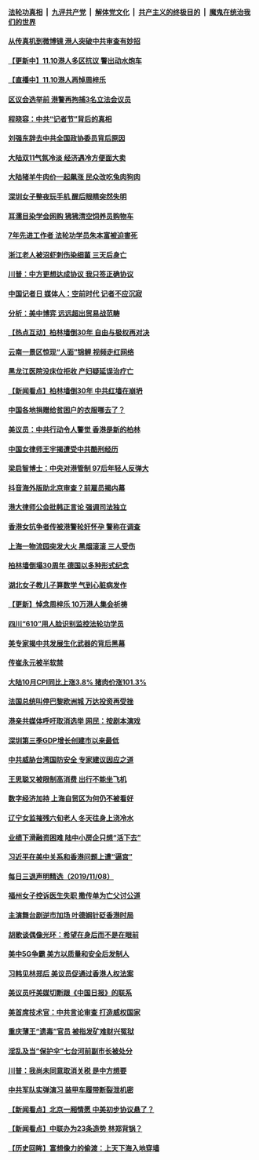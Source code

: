 ####  [法轮功真相](../../../../basic/blob/master/README.md?t=11102252) &nbsp;|&nbsp; [九评共产党](../../../../9ping.md/blob/master/README.md?t=11102252) &nbsp;|&nbsp; [解体党文化](../../../../jtdwh.md/blob/master/README.md?t=11102252)  &nbsp;|&nbsp; [共产主义的终极目的](../../../../gczydzjmd.md/blob/master/README.md?t=11102252) &nbsp;|&nbsp; [魔鬼在统治我们的世界](../../../../mgztzwmdsj.md/blob/master/README.md?t=11102252) 

#### [从传真机到微博镜 港人突破中共审查有妙招](../pages/nsc413/n11638668.md?t=11102252) 


#### [【更新中】11.10港人多区抗议 警出动水炮车](../pages/nsc413/n11645292.md?t=11102252) 

#### [【直播中】11.10港人再悼周梓乐](../pages/nsc413/n11641005.md?t=11102252) 

#### [区议会选举前 港警再拘捕3名立法会议员](../pages/nsc413/n11645465.md?t=11102252) 

#### [程晓容：中共“记者节”背后的真相](../pages/nsc413/n11645296.md?t=11102252) 

#### [刘强东辞去中共全国政协委员背后原因](../pages/nsc413/n11645349.md?t=11102252) 

#### [大陆双11气氛冷淡 经济遇冷方便面大卖](../pages/nsc413/n11645125.md?t=11102252) 

#### [大陆猪羊牛肉价一起飙涨 民众改吃兔肉狗肉](../pages/nsc413/n11645148.md?t=11102252) 

#### [深圳女子整夜玩手机 醒后眼睛突然失明](../pages/nsc413/n11645200.md?t=11102252) 

#### [耳濡目染学会网购 狒狒清空饲养员购物车](../pages/nsc413/n11645164.md?t=11102252) 

#### [7年先进工作者 法轮功学员朱本富被迫害死](../pages/nsc413/n11645045.md?t=11102252) 

#### [浙江老人被沼虾刺伤染细菌 三天后身亡](../pages/nsc413/n11645114.md?t=11102252) 

#### [川普：中方更想达成协议 我只签正确协议](../pages/nsc413/n11645016.md?t=11102252) 

#### [中国记者日 媒体人：空前时代 记者不应沉寂](../pages/nsc413/n11644847.md?t=11102252) 

#### [分析：美中博弈 远远超出贸易战范畴](../pages/nsc413/n11644759.md?t=11102252) 

#### [【热点互动】柏林墙倒30年 自由与极权再对决](../pages/nsc413/n11644821.md?t=11102252) 

#### [云南一景区惊现“人面”锦鲤 视频走红网络](../pages/nsc413/n11644833.md?t=11102252) 

#### [黑龙江医院没床位拒收 产妇疑延误治疗亡](../pages/nsc413/n11644702.md?t=11102252) 

#### [【新闻看点】柏林墙倒30年 中共红墙在崩坍](../pages/nsc413/n11644550.md?t=11102252) 

#### [中国各地捐赠给贫困户的衣服哪去了？](../pages/nsc413/n11644576.md?t=11102252) 

#### [美议员：中共行动令人警觉 香港是新的柏林](../pages/nsc413/n11644528.md?t=11102252) 

#### [中国女律师王宇揭遭受中共酷刑经历](../pages/nsc413/n11639907.md?t=11102252) 

#### [梁启智博士：中央对港管制 97后年轻人反弹大](../pages/nsc413/n11644431.md?t=11102252) 

#### [抖音海外版助北京审查？前雇员揭内幕](../pages/nsc413/n11637361.md?t=11102252) 

#### [港大律师公会批韩正言论 强调司法独立](../pages/nsc413/n11644406.md?t=11102252) 

#### [香港女抗争者传被港警轮奸怀孕 警称在调查](../pages/nsc413/n11644424.md?t=11102252) 

#### [上海一物流园突发大火 黑烟滚滚 三人受伤](../pages/nsc413/n11644390.md?t=11102252) 

#### [柏林墙倒塌30周年 德国以多种形式纪念](../pages/nsc413/n11644268.md?t=11102252) 


#### [湖北女子教儿子算数学 气到心脏病发作](../pages/nsc413/n11643423.md?t=11102252) 

#### [【更新】悼念周梓乐 10万港人集会祈祷](../pages/nsc413/n11643723.md?t=11102252) 

#### [四川“610”用人脸识别监控法轮功学员](../pages/nsc413/n11642391.md?t=11102252) 

#### [美专家揭中共发展生化武器的背后黑幕](../pages/nsc413/n11607777.md?t=11102252) 

#### [传崔永元被半软禁](../pages/nsc413/n11643920.md?t=11102252) 

#### [大陆10月CPI同比上涨3.8% 猪肉价涨101.3%](../pages/nsc413/n11643775.md?t=11102252) 

#### [法国总统叫停巴黎欧洲城 万达投资再受挫](../pages/nsc413/n11643746.md?t=11102252) 

#### [港亲共媒体呼吁取消选举 网民：按剧本演戏](../pages/nsc413/n11643756.md?t=11102252) 

#### [深圳第三季GDP增长创建市以来最低](../pages/nsc413/n11643380.md?t=11102252) 

#### [中共威胁台湾国防安全 专家建议因应之道](../pages/nsc413/n11630249.md?t=11102252) 

#### [王思聪又被限制高消费 出行不能坐飞机](../pages/nsc413/n11643408.md?t=11102252) 

#### [数字经济加持 上海自贸区为何仍不被看好](../pages/nsc413/n11635270.md?t=11102252) 

#### [辽宁女监摧残六旬老人 冬天往身上浇冷水](../pages/nsc413/n11641975.md?t=11102252) 

#### [业绩下滑融资困难 陆中小房企只想“活下去”](../pages/nsc413/n11643267.md?t=11102252) 

#### [习近平在美中关系和香港问题上遭“逼宫”](../pages/nsc413/n11643270.md?t=11102252) 

#### [每日三退声明精选（2019/11/08）](../pages/nsc413/n11643329.md?t=11102252) 

#### [福州女子控诉医生失职 撒传单为亡父讨公道](../pages/nsc413/n11643229.md?t=11102252) 

#### [主演舞台剧逆市加场 叶德娴针砭香港时局](../pages/nsc413/n11642401.md?t=11102252) 

#### [胡歌谈偶像光环：希望在身后而不是在眼前](../pages/nsc413/n11642845.md?t=11102252) 

#### [美中5G争霸 美方以质量和安全后发制人](../pages/nsc413/n11642934.md?t=11102252) 

#### [习韩见林郑后 美议员促通过香港人权法案](../pages/nsc413/n11642726.md?t=11102252) 

#### [美议员吁美媒切断跟《中国日报》的联系](../pages/nsc413/n11642794.md?t=11102252) 

#### [美首席技术官：中共言论审查 打造威权国家](../pages/nsc413/n11643067.md?t=11102252) 

#### [重庆薄王“遗毒”官员 被指发矿难财兴冤狱](../pages/nsc413/n11642972.md?t=11102252) 

#### [淫乱及当“保护伞”七台河前副市长被处分](../pages/nsc413/n11643058.md?t=11102252) 

#### [川普：我尚未同意取消关税 是中方想要](../pages/nsc413/n11642452.md?t=11102252) 

#### [中共军队实弹演习 装甲车履带断裂泄机密](../pages/nsc413/n11642758.md?t=11102252) 

#### [【新闻看点】北京一厢情愿 中美初步协议悬了？](../pages/nsc413/n11642658.md?t=11102252) 

#### [【新闻看点】中联办为23条造势 林郑背锅？](../pages/nsc413/n11642736.md?t=11102252) 

#### [【历史回眸】富想像力的偷渡：上天下海入地穿墙](../pages/nsc413/n11637560.md?t=11102252) 

